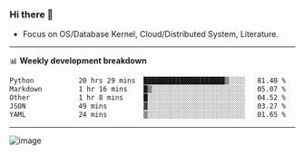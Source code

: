 ### Hi there 👋
<!-- * Daily Meditation via Leetcode/Competitive-Programming. -->
* Focus on OS/Database Kernel, Cloud/Distributed System, Literature.

-------

📊 **Weekly development breakdown**
<!--START_SECTION:waka-->

```txt
Python           20 hrs 29 mins  ████████████████████▒░░░░   81.40 %
Markdown         1 hr 16 mins    █▒░░░░░░░░░░░░░░░░░░░░░░░   05.07 %
Other            1 hr 8 mins     █░░░░░░░░░░░░░░░░░░░░░░░░   04.52 %
JSON             49 mins         ▓░░░░░░░░░░░░░░░░░░░░░░░░   03.27 %
YAML             24 mins         ▒░░░░░░░░░░░░░░░░░░░░░░░░   01.65 %
```

<!--END_SECTION:waka-->

-------

<!-- [![Leetcode Stats](https://leetcard.jacoblin.cool/hzhang413?font=Fira+Mono)](https://leetcode.com/fxrc) -->
![image](./cyberpunk-ghost-in-the-shell.gif)
<!--![image](./gis-archive.png)-->
